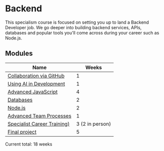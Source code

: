 # Backend

This specialism course is focused on setting you up to land a Backend Developer job. We go deeper into building backend services, APIs, databases and popular tools you'll come across during your career such as Node.js.

## Modules

| Name                                                                            | Weeks           |
| ------------------------------------------------------------------------------- | --------------- |
| [Collaboration via GitHub](../../shared-modules/collaboration-via-github/)      | 1               |
| [Using AI in Development](../../shared-modules/using-ai-in-development)         | 1               |
| [Advanced JavaScript](./advanced-javascript/)                                   | 4               |
| [Databases](./databases/)                                                       | 2               |
| [Node.js](node/)                                                                | 2               |
| [Advanced Team Processes](../../shared-modules/advanced-team-processes/)        | 1               |
| [Specialist Career Training)](../../shared-modules/specialist-career-training/) | 3 (2 in person) |
| [Final project](./final-project/)                                               | 5               |

Current total: 18 weeks
